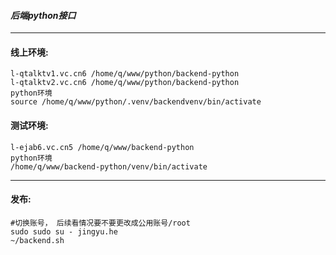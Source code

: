 #### ***后端python接口***
--------------------------------------------------------------------------------

#### **线上环境**:
    l-qtalktv1.vc.cn6 /home/q/www/python/backend-python
    l-qtalktv2.vc.cn6 /home/q/www/python/backend-python
    python环境
    source /home/q/www/python/.venv/backendvenv/bin/activate

#### **测试环境**:
    l-ejab6.vc.cn5 /home/q/www/backend-python
    python环境
    /home/q/www/backend-python/venv/bin/activate

--------------------------------------------------------------------------------

#### **发布**:
    #切换账号， 后续看情况要不要更改成公用账号/root
    sudo sudo su - jingyu.he
    ~/backend.sh